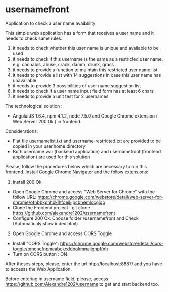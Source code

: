 # usernamefront
Application to check a user name avaiblility

This simple web application has a form that receives a user name and it needs to check same rules:
1) it needs to check whether this user name is unique and available to be used
2) it needs to check if this username is the same as a restricted user name, e.g. cannabis, abuse, crack, damm, drunk, grass  
3) it needs to provide a function to maintain this restricted user name list
4) it needs to provide a list with 14 suggestions in case this user name has unavailable
5) it needs to provide 3 possibilities of user name suggestion list
6) it needs to check if a user name input field form has at least 6 chars
7) it needs to provide a unit test for 2 usernames

The technological solution : 
- AngularJS 1.6.4, npm 4.1.2, node 7.5.0 and Google Chrome extension ( Web Server 200 Ok ) in frontend. 

Considerations:
- Flat file usernamelist.txt and username-restricted.txt are provided to be copied in your user.home directory
- Both username.war (backend application) and usernamefront (frontend application) are used for this solution

Please, follow the procedures below which are necessary to run this frontend. Install Google Chrome Navigator and the follow extensions:

1) Install 200 Ok
- Open Google Chrome and access "Web Server for Chrome" with the follow URL: 
  https://chrome.google.com/webstore/detail/web-server-for-chrome/ofhbbkphhbklhfoeikjpcbhemlocgigb
- Clone the Frontend project : git clone https://github.com/alexandre1202/usernamefront
- Configure 200 Ok: Choose folder /usernamefront and Check (Automaticaly show index.html)

2) Open Google Chrome and access CORS Toggle
- Install "CORS Toggle": 
  https://chrome.google.com/webstore/detail/cors-toggle/omcncfnpmcabckcddookmnajignpffnh
- Turn on CORS button : ON

After theses steps, please, enter the url http://localhost:8887/ and you have to accesss the Web Application.

Before entering in username field, please, access https://github.com/Alexandre1202/username to get and start backend too.
